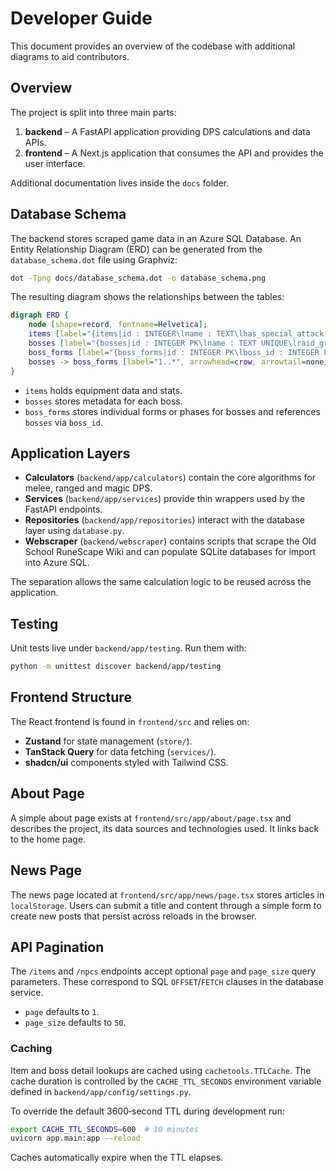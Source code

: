 # Developer Guide

This document provides an overview of the codebase with additional diagrams to aid contributors.

## Overview

The project is split into three main parts:

1. **backend** – A FastAPI application providing DPS calculations and data APIs.
2. **frontend** – A Next.js application that consumes the API and provides the user interface.

Additional documentation lives inside the `docs` folder.

## Database Schema

The backend stores scraped game data in an Azure SQL Database. An Entity Relationship Diagram (ERD) can be generated from the `database_schema.dot` file using Graphviz:

```bash
dot -Tpng docs/database_schema.dot -o database_schema.png
```

The resulting diagram shows the relationships between the tables:

```dot
digraph ERD {
    node [shape=record, fontname=Helvetica];
    items [label="{items|id : INTEGER\lname : TEXT\lhas_special_attack : BOOLEAN\lspecial_attack_text : TEXT\lhas_passive_effect : BOOLEAN\lpassive_effect_text : TEXT\lhas_combat_stats : BOOLEAN\lis_tradeable : BOOLEAN\lslot : TEXT\licons : TEXT\lcombat_stats : TEXT\lraw_html : TEXT}"];
    bosses [label="{bosses|id : INTEGER PK\lname : TEXT UNIQUE\lraid_group : TEXT\lexamine : TEXT\lrelease_date : TEXT\llocation : TEXT\lslayer_level : INTEGER\lslayer_xp : INTEGER\lslayer_category : TEXT\lhas_multiple_forms : BOOLEAN\lraw_html : TEXT}"];
    boss_forms [label="{boss_forms|id : INTEGER PK\lboss_id : INTEGER FK\lform_name : TEXT\lform_order : INTEGER\lcombat_level : INTEGER\lhitpoints : INTEGER\lmax_hit : TEXT\lattack_speed : INTEGER\lattack_style : TEXT\lattack_level : INTEGER\lstrength_level : INTEGER\ldefence_level : INTEGER\lmagic_level : INTEGER\lranged_level : INTEGER\laggressive_attack_bonus : INTEGER\laggressive_strength_bonus : INTEGER\laggressive_magic_bonus : INTEGER\laggressive_magic_strength_bonus : INTEGER\laggressive_ranged_bonus : INTEGER\laggressive_ranged_strength_bonus : INTEGER\ldefence_stab : INTEGER\ldefence_slash : INTEGER\ldefence_crush : INTEGER\ldefence_magic : INTEGER\lelemental_weakness_type : TEXT\lelemental_weakness_percent : TEXT\ldefence_ranged_light : INTEGER\ldefence_ranged_standard : INTEGER\ldefence_ranged_heavy : INTEGER\lattribute : TEXT\lxp_bonus : TEXT\laggressive : BOOLEAN\lpoisonous : BOOLEAN\lpoison_immunity : BOOLEAN\lvenom_immunity : BOOLEAN\lmelee_immunity : BOOLEAN\lmagic_immunity : BOOLEAN\lranged_immunity : BOOLEAN\lcannon_immunity : BOOLEAN\lthrall_immunity : BOOLEAN\lspecial_mechanics : TEXT\limage_url : TEXT\licons : TEXT\lsize : INTEGER\lnpc_ids : TEXT\lassigned_by : TEXT}"];
    bosses -> boss_forms [label="1..*", arrowhead=crow, arrowtail=none, dir=both];
}
```

- `items` holds equipment data and stats.
- `bosses` stores metadata for each boss.
- `boss_forms` stores individual forms or phases for bosses and references `bosses` via `boss_id`.

## Application Layers

- **Calculators** (`backend/app/calculators`) contain the core algorithms for melee, ranged and magic DPS.
- **Services** (`backend/app/services`) provide thin wrappers used by the FastAPI endpoints.
- **Repositories** (`backend/app/repositories`) interact with the database layer using `database.py`.
- **Webscraper** (`backend/webscraper`) contains scripts that scrape the Old School RuneScape Wiki and can populate SQLite databases for import into Azure SQL.

The separation allows the same calculation logic to be reused across the application.

## Testing

Unit tests live under `backend/app/testing`. Run them with:

```bash
python -m unittest discover backend/app/testing
```

## Frontend Structure

The React frontend is found in `frontend/src` and relies on:

- **Zustand** for state management (`store/`).
- **TanStack Query** for data fetching (`services/`).
- **shadcn/ui** components styled with Tailwind CSS.

## About Page

A simple about page exists at `frontend/src/app/about/page.tsx` and describes the project, its data sources and technologies used. It links back to the home page.

## News Page

The news page located at `frontend/src/app/news/page.tsx` stores articles in
`localStorage`. Users can submit a title and content through a simple form to
create new posts that persist across reloads in the browser.

## API Pagination

The `/items` and `/npcs` endpoints accept optional `page` and `page_size` query parameters. These correspond to SQL `OFFSET`/`FETCH` clauses in the database service.

- `page` defaults to `1`.
- `page_size` defaults to `50`.

### Caching

Item and boss detail lookups are cached using `cachetools.TTLCache`.
The cache duration is controlled by the `CACHE_TTL_SECONDS` environment
variable defined in `backend/app/config/settings.py`.

To override the default 3600‑second TTL during development run:

```bash
export CACHE_TTL_SECONDS=600  # 10 minutes
uvicorn app.main:app --reload
```

Caches automatically expire when the TTL elapses.

